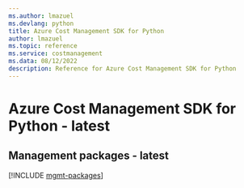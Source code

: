 ```yaml
---
ms.author: lmazuel
ms.devlang: python
title: Azure Cost Management SDK for Python
author: lmazuel
ms.topic: reference
ms.service: costmanagement
ms.data: 08/12/2022
description: Reference for Azure Cost Management SDK for Python
---
```

# Azure Cost Management SDK for Python - latest

## Management packages - latest
[!INCLUDE [mgmt-packages](cost-management-mgmt-index.md)]